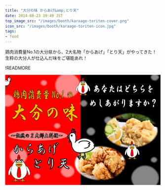 ```yaml
---
title: "大分の味 からあげ&amp;とり天"
date: 2014-08-23 19:49 JST
top_image_src: "/images/booth/karaage-toriten-cover.png"
icon_src: "/images/booth/karaage-toriten-icon.jpg"
tags:
- food
---
```

鶏肉消費量No.1の大分県から、2大名物「からあげ」「とり天」がやってきた！  
生粋の大分人が仕込んだ味をご堪能あれ！

!READMORE

![karaage-toriten.pdf](/images/booth/karaage-toriten-large-1024x576.png)